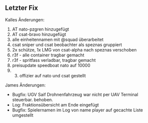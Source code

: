 ## Letzter Fix
Kalles Änderungen:
1. AT nato-pzgren hinzugefügt
2. AT csat-bravo hinzugefügt
3. alle einheitennamen mit @squad überarbeitet
4. csat sniper und csat beobachter als speznas gruppiert
5. 2x schütze, 1x LMG von csat-alpha nach speznas verschoben
6. r3f - alle container tragbar gemacht
7. r3f - spritfass verladbar, tragbar gemacht
8. preisupdate speedboat nato auf 10000
9. 3. offizier auf nato und csat gestellt

James Änderungen:
- Bugfix: UGV Saif Drohnenfahrzeug war nicht per UAV Terminal steuerbar. behoben.
- Log: Fraktionsübersicht am Ende eingefügt
- Bugfix: Spielernamen im Log von name player auf gecachte Liste umgestellt
